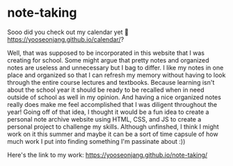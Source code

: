 # note-taking 
Sooo did you check out my calendar yet 📅 https://yooseonjang.github.io/calendar/?

Well, that was supposed to be incorporated in this website that I was creating for school. Some might argue that pretty notes and organized notes are useless and unnecessary but I bag to differ. I like my notes in one place and organized so that I can refresh my memory without having to look through the entire course lectures and textbooks. Because learning isn't about the school year it should be ready to be recalled when in need outside of school as well in my opinion. And having a nice organized notes really does make me feel accomplished that I was diligent throughout the year! Going off of that idea, I thought it would be a fun idea to create a personal note archive website using HTML, CSS, and JS to create a personal project to challenge my skills. Although unfinshed, I think I might work on it this summer and maybe it can be a sort of time capsule of how much work I put into finding something I'm passinate about :))

Here's the link to my work: https://yooseonjang.github.io/note-taking/
